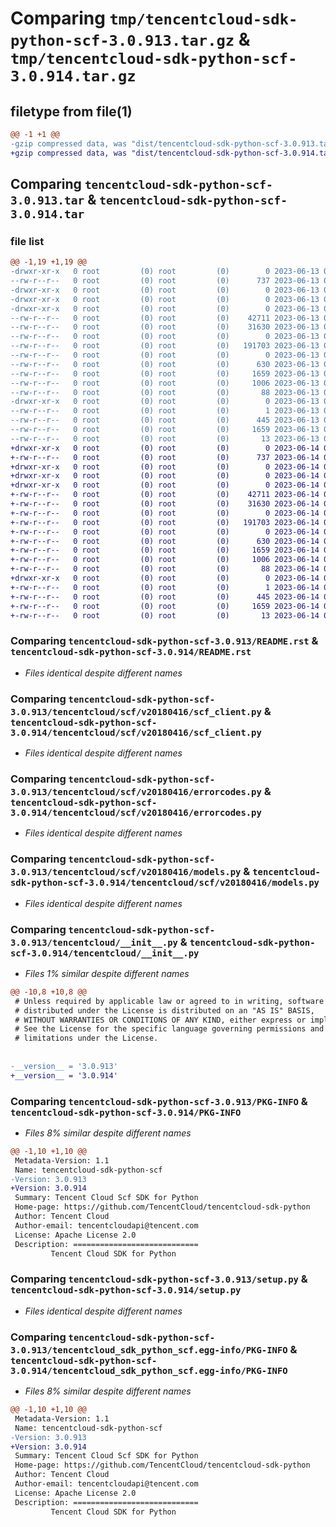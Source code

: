 # Comparing `tmp/tencentcloud-sdk-python-scf-3.0.913.tar.gz` & `tmp/tencentcloud-sdk-python-scf-3.0.914.tar.gz`

## filetype from file(1)

```diff
@@ -1 +1 @@
-gzip compressed data, was "dist/tencentcloud-sdk-python-scf-3.0.913.tar", last modified: Tue Jun 13 02:23:30 2023, max compression
+gzip compressed data, was "dist/tencentcloud-sdk-python-scf-3.0.914.tar", last modified: Wed Jun 14 00:32:39 2023, max compression
```

## Comparing `tencentcloud-sdk-python-scf-3.0.913.tar` & `tencentcloud-sdk-python-scf-3.0.914.tar`

### file list

```diff
@@ -1,19 +1,19 @@
-drwxr-xr-x   0 root         (0) root         (0)        0 2023-06-13 02:23:30.000000 tencentcloud-sdk-python-scf-3.0.913/
--rw-r--r--   0 root         (0) root         (0)      737 2023-06-13 02:23:30.000000 tencentcloud-sdk-python-scf-3.0.913/README.rst
-drwxr-xr-x   0 root         (0) root         (0)        0 2023-06-13 02:23:30.000000 tencentcloud-sdk-python-scf-3.0.913/tencentcloud/
-drwxr-xr-x   0 root         (0) root         (0)        0 2023-06-13 02:23:30.000000 tencentcloud-sdk-python-scf-3.0.913/tencentcloud/scf/
-drwxr-xr-x   0 root         (0) root         (0)        0 2023-06-13 02:23:30.000000 tencentcloud-sdk-python-scf-3.0.913/tencentcloud/scf/v20180416/
--rw-r--r--   0 root         (0) root         (0)    42711 2023-06-13 02:23:30.000000 tencentcloud-sdk-python-scf-3.0.913/tencentcloud/scf/v20180416/scf_client.py
--rw-r--r--   0 root         (0) root         (0)    31630 2023-06-13 02:23:30.000000 tencentcloud-sdk-python-scf-3.0.913/tencentcloud/scf/v20180416/errorcodes.py
--rw-r--r--   0 root         (0) root         (0)        0 2023-06-13 02:23:30.000000 tencentcloud-sdk-python-scf-3.0.913/tencentcloud/scf/v20180416/__init__.py
--rw-r--r--   0 root         (0) root         (0)   191703 2023-06-13 02:23:30.000000 tencentcloud-sdk-python-scf-3.0.913/tencentcloud/scf/v20180416/models.py
--rw-r--r--   0 root         (0) root         (0)        0 2023-06-13 02:23:30.000000 tencentcloud-sdk-python-scf-3.0.913/tencentcloud/scf/__init__.py
--rw-r--r--   0 root         (0) root         (0)      630 2023-06-13 02:23:30.000000 tencentcloud-sdk-python-scf-3.0.913/tencentcloud/__init__.py
--rw-r--r--   0 root         (0) root         (0)     1659 2023-06-13 02:23:30.000000 tencentcloud-sdk-python-scf-3.0.913/PKG-INFO
--rw-r--r--   0 root         (0) root         (0)     1006 2023-06-13 02:23:30.000000 tencentcloud-sdk-python-scf-3.0.913/setup.py
--rw-r--r--   0 root         (0) root         (0)       88 2023-06-13 02:23:30.000000 tencentcloud-sdk-python-scf-3.0.913/setup.cfg
-drwxr-xr-x   0 root         (0) root         (0)        0 2023-06-13 02:23:30.000000 tencentcloud-sdk-python-scf-3.0.913/tencentcloud_sdk_python_scf.egg-info/
--rw-r--r--   0 root         (0) root         (0)        1 2023-06-13 02:23:30.000000 tencentcloud-sdk-python-scf-3.0.913/tencentcloud_sdk_python_scf.egg-info/dependency_links.txt
--rw-r--r--   0 root         (0) root         (0)      445 2023-06-13 02:23:30.000000 tencentcloud-sdk-python-scf-3.0.913/tencentcloud_sdk_python_scf.egg-info/SOURCES.txt
--rw-r--r--   0 root         (0) root         (0)     1659 2023-06-13 02:23:30.000000 tencentcloud-sdk-python-scf-3.0.913/tencentcloud_sdk_python_scf.egg-info/PKG-INFO
--rw-r--r--   0 root         (0) root         (0)       13 2023-06-13 02:23:30.000000 tencentcloud-sdk-python-scf-3.0.913/tencentcloud_sdk_python_scf.egg-info/top_level.txt
+drwxr-xr-x   0 root         (0) root         (0)        0 2023-06-14 00:32:39.000000 tencentcloud-sdk-python-scf-3.0.914/
+-rw-r--r--   0 root         (0) root         (0)      737 2023-06-14 00:32:39.000000 tencentcloud-sdk-python-scf-3.0.914/README.rst
+drwxr-xr-x   0 root         (0) root         (0)        0 2023-06-14 00:32:39.000000 tencentcloud-sdk-python-scf-3.0.914/tencentcloud/
+drwxr-xr-x   0 root         (0) root         (0)        0 2023-06-14 00:32:39.000000 tencentcloud-sdk-python-scf-3.0.914/tencentcloud/scf/
+drwxr-xr-x   0 root         (0) root         (0)        0 2023-06-14 00:32:39.000000 tencentcloud-sdk-python-scf-3.0.914/tencentcloud/scf/v20180416/
+-rw-r--r--   0 root         (0) root         (0)    42711 2023-06-14 00:32:39.000000 tencentcloud-sdk-python-scf-3.0.914/tencentcloud/scf/v20180416/scf_client.py
+-rw-r--r--   0 root         (0) root         (0)    31630 2023-06-14 00:32:39.000000 tencentcloud-sdk-python-scf-3.0.914/tencentcloud/scf/v20180416/errorcodes.py
+-rw-r--r--   0 root         (0) root         (0)        0 2023-06-14 00:32:39.000000 tencentcloud-sdk-python-scf-3.0.914/tencentcloud/scf/v20180416/__init__.py
+-rw-r--r--   0 root         (0) root         (0)   191703 2023-06-14 00:32:39.000000 tencentcloud-sdk-python-scf-3.0.914/tencentcloud/scf/v20180416/models.py
+-rw-r--r--   0 root         (0) root         (0)        0 2023-06-14 00:32:39.000000 tencentcloud-sdk-python-scf-3.0.914/tencentcloud/scf/__init__.py
+-rw-r--r--   0 root         (0) root         (0)      630 2023-06-14 00:32:39.000000 tencentcloud-sdk-python-scf-3.0.914/tencentcloud/__init__.py
+-rw-r--r--   0 root         (0) root         (0)     1659 2023-06-14 00:32:39.000000 tencentcloud-sdk-python-scf-3.0.914/PKG-INFO
+-rw-r--r--   0 root         (0) root         (0)     1006 2023-06-14 00:32:39.000000 tencentcloud-sdk-python-scf-3.0.914/setup.py
+-rw-r--r--   0 root         (0) root         (0)       88 2023-06-14 00:32:39.000000 tencentcloud-sdk-python-scf-3.0.914/setup.cfg
+drwxr-xr-x   0 root         (0) root         (0)        0 2023-06-14 00:32:39.000000 tencentcloud-sdk-python-scf-3.0.914/tencentcloud_sdk_python_scf.egg-info/
+-rw-r--r--   0 root         (0) root         (0)        1 2023-06-14 00:32:39.000000 tencentcloud-sdk-python-scf-3.0.914/tencentcloud_sdk_python_scf.egg-info/dependency_links.txt
+-rw-r--r--   0 root         (0) root         (0)      445 2023-06-14 00:32:39.000000 tencentcloud-sdk-python-scf-3.0.914/tencentcloud_sdk_python_scf.egg-info/SOURCES.txt
+-rw-r--r--   0 root         (0) root         (0)     1659 2023-06-14 00:32:39.000000 tencentcloud-sdk-python-scf-3.0.914/tencentcloud_sdk_python_scf.egg-info/PKG-INFO
+-rw-r--r--   0 root         (0) root         (0)       13 2023-06-14 00:32:39.000000 tencentcloud-sdk-python-scf-3.0.914/tencentcloud_sdk_python_scf.egg-info/top_level.txt
```

### Comparing `tencentcloud-sdk-python-scf-3.0.913/README.rst` & `tencentcloud-sdk-python-scf-3.0.914/README.rst`

 * *Files identical despite different names*

### Comparing `tencentcloud-sdk-python-scf-3.0.913/tencentcloud/scf/v20180416/scf_client.py` & `tencentcloud-sdk-python-scf-3.0.914/tencentcloud/scf/v20180416/scf_client.py`

 * *Files identical despite different names*

### Comparing `tencentcloud-sdk-python-scf-3.0.913/tencentcloud/scf/v20180416/errorcodes.py` & `tencentcloud-sdk-python-scf-3.0.914/tencentcloud/scf/v20180416/errorcodes.py`

 * *Files identical despite different names*

### Comparing `tencentcloud-sdk-python-scf-3.0.913/tencentcloud/scf/v20180416/models.py` & `tencentcloud-sdk-python-scf-3.0.914/tencentcloud/scf/v20180416/models.py`

 * *Files identical despite different names*

### Comparing `tencentcloud-sdk-python-scf-3.0.913/tencentcloud/__init__.py` & `tencentcloud-sdk-python-scf-3.0.914/tencentcloud/__init__.py`

 * *Files 1% similar despite different names*

```diff
@@ -10,8 +10,8 @@
 # Unless required by applicable law or agreed to in writing, software
 # distributed under the License is distributed on an "AS IS" BASIS,
 # WITHOUT WARRANTIES OR CONDITIONS OF ANY KIND, either express or implied.
 # See the License for the specific language governing permissions and
 # limitations under the License.
 
 
-__version__ = '3.0.913'
+__version__ = '3.0.914'
```

### Comparing `tencentcloud-sdk-python-scf-3.0.913/PKG-INFO` & `tencentcloud-sdk-python-scf-3.0.914/PKG-INFO`

 * *Files 8% similar despite different names*

```diff
@@ -1,10 +1,10 @@
 Metadata-Version: 1.1
 Name: tencentcloud-sdk-python-scf
-Version: 3.0.913
+Version: 3.0.914
 Summary: Tencent Cloud Scf SDK for Python
 Home-page: https://github.com/TencentCloud/tencentcloud-sdk-python
 Author: Tencent Cloud
 Author-email: tencentcloudapi@tencent.com
 License: Apache License 2.0
 Description: ============================
         Tencent Cloud SDK for Python
```

### Comparing `tencentcloud-sdk-python-scf-3.0.913/setup.py` & `tencentcloud-sdk-python-scf-3.0.914/setup.py`

 * *Files identical despite different names*

### Comparing `tencentcloud-sdk-python-scf-3.0.913/tencentcloud_sdk_python_scf.egg-info/PKG-INFO` & `tencentcloud-sdk-python-scf-3.0.914/tencentcloud_sdk_python_scf.egg-info/PKG-INFO`

 * *Files 8% similar despite different names*

```diff
@@ -1,10 +1,10 @@
 Metadata-Version: 1.1
 Name: tencentcloud-sdk-python-scf
-Version: 3.0.913
+Version: 3.0.914
 Summary: Tencent Cloud Scf SDK for Python
 Home-page: https://github.com/TencentCloud/tencentcloud-sdk-python
 Author: Tencent Cloud
 Author-email: tencentcloudapi@tencent.com
 License: Apache License 2.0
 Description: ============================
         Tencent Cloud SDK for Python
```

